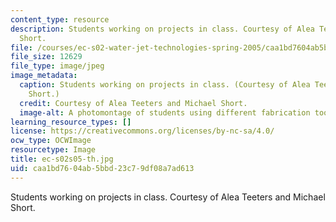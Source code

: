 ```yaml
---
content_type: resource
description: Students working on projects in class. Courtesy of Alea Teeters and Michael
  Short.
file: /courses/ec-s02-water-jet-technologies-spring-2005/caa1bd7604ab5bbd23c79df08a7ad613_ec-s02s05-th.jpg
file_size: 12629
file_type: image/jpeg
image_metadata:
  caption: Students working on projects in class. (Courtesy of Alea Teeters and Michael
    Short.)
  credit: Courtesy of Alea Teeters and Michael Short.
  image-alt: A photomontage of students using different fabrication tools.
learning_resource_types: []
license: https://creativecommons.org/licenses/by-nc-sa/4.0/
ocw_type: OCWImage
resourcetype: Image
title: ec-s02s05-th.jpg
uid: caa1bd76-04ab-5bbd-23c7-9df08a7ad613
---
```

Students working on projects in class. Courtesy of Alea Teeters and Michael Short.